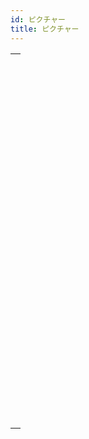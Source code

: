 ```yaml
---
id: ピクチャー
title: ピクチャー
---
```


|                                                                                                                             |
| --------------------------------------------------------------------------------------------------------------------------- |
| [<!-- INCLUDE #_command_.BLOB TO PICTURE.Syntax -->](../../commands-legacy/blob-to-picture.md)<br/>                         |
| [<!-- INCLUDE #_command_.COMBINE PICTURES.Syntax -->](../../commands-legacy/combine-pictures.md)<br/>                       |
| [<!-- INCLUDE #_command_.CONVERT PICTURE.Syntax -->](../../commands-legacy/convert-picture.md)<br/>                         |
| [<!-- INCLUDE #_command_.CREATE THUMBNAIL.Syntax -->](../../commands-legacy/create-thumbnail.md)<br/>                       |
| [<!-- INCLUDE #_command_.Equal pictures.Syntax -->](../../commands-legacy/equal-pictures.md)<br/>                           |
| [<!-- INCLUDE #_command_.Get picture file name.Syntax -->](../../commands-legacy/get-picture-file-name.md)<br/>             |
| [<!-- INCLUDE #_command_.GET PICTURE FORMATS.Syntax -->](../../commands-legacy/get-picture-formats.md)<br/>                 |
| [<!-- INCLUDE #_command_.GET PICTURE FROM LIBRARY.Syntax -->](../../commands-legacy/get-picture-from-library.md)<br/>       |
| [<!-- INCLUDE #_command_.GET PICTURE KEYWORDS.Syntax -->](../../commands-legacy/get-picture-keywords.md)<br/>               |
| [<!-- INCLUDE #_command_.GET PICTURE METADATA.Syntax -->](../../commands-legacy/get-picture-metadata.md)<br/>               |
| [<!-- INCLUDE #_command_.Is picture file.Syntax -->](../../commands-legacy/is-picture-file.md)<br/>                         |
| [<!-- INCLUDE #_command_.PICTURE CODEC LIST.Syntax -->](../../commands-legacy/picture-codec-list.md)<br/>                   |
| [<!-- INCLUDE #_command_.PICTURE LIBRARY LIST.Syntax -->](../../commands-legacy/picture-library-list.md)<br/>               |
| [<!-- INCLUDE #_command_.PICTURE PROPERTIES.Syntax -->](../../commands-legacy/picture-properties.md)<br/>                   |
| [<!-- INCLUDE #_command_.Picture size.Syntax -->](../../commands-legacy/picture-size.md)<br/>                               |
| [<!-- INCLUDE #_command_.PICTURE TO BLOB.Syntax -->](../../commands-legacy/picture-to-blob.md)<br/>                         |
| [<!-- INCLUDE #_command_.READ PICTURE FILE.Syntax -->](../../commands-legacy/read-picture-file.md)<br/>                     |
| [<!-- INCLUDE #_command_.REMOVE PICTURE FROM LIBRARY.Syntax -->](../../commands-legacy/remove-picture-from-library.md)<br/> |
| [<!-- INCLUDE #_command_.SET PICTURE FILE NAME.Syntax -->](../../commands-legacy/set-picture-file-name.md)<br/>             |
| [<!-- INCLUDE #_command_.SET PICTURE METADATA.Syntax -->](../../commands-legacy/set-picture-metadata.md)<br/>               |
| [<!-- INCLUDE #_command_.SET PICTURE TO LIBRARY.Syntax -->](../../commands-legacy/set-picture-to-library.md)<br/>           |
| [<!-- INCLUDE #_command_.TRANSFORM PICTURE.Syntax -->](../../commands-legacy/transform-picture.md)<br/>                     |
| [<!-- INCLUDE #_command_.WRITE PICTURE FILE.Syntax -->](../../commands-legacy/write-picture-file.md)<br/>                   |
